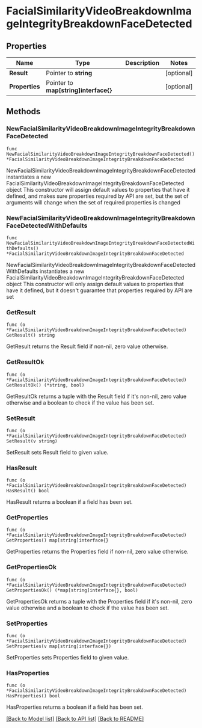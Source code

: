 # FacialSimilarityVideoBreakdownImageIntegrityBreakdownFaceDetected

## Properties

Name | Type | Description | Notes
------------ | ------------- | ------------- | -------------
**Result** | Pointer to **string** |  | [optional] 
**Properties** | Pointer to **map[string]interface{}** |  | [optional] 

## Methods

### NewFacialSimilarityVideoBreakdownImageIntegrityBreakdownFaceDetected

`func NewFacialSimilarityVideoBreakdownImageIntegrityBreakdownFaceDetected() *FacialSimilarityVideoBreakdownImageIntegrityBreakdownFaceDetected`

NewFacialSimilarityVideoBreakdownImageIntegrityBreakdownFaceDetected instantiates a new FacialSimilarityVideoBreakdownImageIntegrityBreakdownFaceDetected object
This constructor will assign default values to properties that have it defined,
and makes sure properties required by API are set, but the set of arguments
will change when the set of required properties is changed

### NewFacialSimilarityVideoBreakdownImageIntegrityBreakdownFaceDetectedWithDefaults

`func NewFacialSimilarityVideoBreakdownImageIntegrityBreakdownFaceDetectedWithDefaults() *FacialSimilarityVideoBreakdownImageIntegrityBreakdownFaceDetected`

NewFacialSimilarityVideoBreakdownImageIntegrityBreakdownFaceDetectedWithDefaults instantiates a new FacialSimilarityVideoBreakdownImageIntegrityBreakdownFaceDetected object
This constructor will only assign default values to properties that have it defined,
but it doesn't guarantee that properties required by API are set

### GetResult

`func (o *FacialSimilarityVideoBreakdownImageIntegrityBreakdownFaceDetected) GetResult() string`

GetResult returns the Result field if non-nil, zero value otherwise.

### GetResultOk

`func (o *FacialSimilarityVideoBreakdownImageIntegrityBreakdownFaceDetected) GetResultOk() (*string, bool)`

GetResultOk returns a tuple with the Result field if it's non-nil, zero value otherwise
and a boolean to check if the value has been set.

### SetResult

`func (o *FacialSimilarityVideoBreakdownImageIntegrityBreakdownFaceDetected) SetResult(v string)`

SetResult sets Result field to given value.

### HasResult

`func (o *FacialSimilarityVideoBreakdownImageIntegrityBreakdownFaceDetected) HasResult() bool`

HasResult returns a boolean if a field has been set.

### GetProperties

`func (o *FacialSimilarityVideoBreakdownImageIntegrityBreakdownFaceDetected) GetProperties() map[string]interface{}`

GetProperties returns the Properties field if non-nil, zero value otherwise.

### GetPropertiesOk

`func (o *FacialSimilarityVideoBreakdownImageIntegrityBreakdownFaceDetected) GetPropertiesOk() (*map[string]interface{}, bool)`

GetPropertiesOk returns a tuple with the Properties field if it's non-nil, zero value otherwise
and a boolean to check if the value has been set.

### SetProperties

`func (o *FacialSimilarityVideoBreakdownImageIntegrityBreakdownFaceDetected) SetProperties(v map[string]interface{})`

SetProperties sets Properties field to given value.

### HasProperties

`func (o *FacialSimilarityVideoBreakdownImageIntegrityBreakdownFaceDetected) HasProperties() bool`

HasProperties returns a boolean if a field has been set.


[[Back to Model list]](../README.md#documentation-for-models) [[Back to API list]](../README.md#documentation-for-api-endpoints) [[Back to README]](../README.md)


